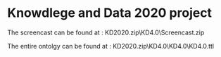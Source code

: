# Knowdlege and Data 2020 project



The screencast can be found at : KD2020.zip\KD4.0\Screencast.zip

The entire ontolgy can be found at : KD2020.zip\KD4.0\KD4.0\KD4.0.ttl
